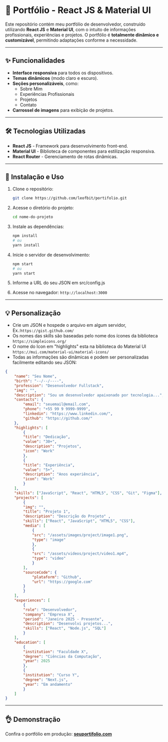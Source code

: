 # 🌟 Portfólio - React JS & Material UI

Este repositório contém meu portfólio de desenvolvedor, construído utilizando **React JS** e **Material UI**, com o intuito de informações profissionais, experiências e projetos. O portfólio é **totalmente dinâmico e customizável**, permitindo adaptações conforme a necessidade.

---

## ✨ Funcionalidades

- **Interface responsiva** para todos os dispositivos.
- **Temas dinâmicos** (modo claro e escuro).
- **Seções personalizáveis**, como:
  - Sobre Mim
  - Experiências Profissionais
  - Projetos
  - Contato
- **Carrossel de imagens** para exibição de projetos.

---

## 🛠 Tecnologias Utilizadas

- **React JS** - Framework para desenvolvimento front-end.
- **Material UI** - Biblioteca de componentes para estilização responsiva.
- **React Router** - Gerenciamento de rotas dinâmicas.

---

## 🔧 Instalação e Uso

1. Clone o repositório:

   ```bash
   git clone https://github.com/leofbit/portifolio.git
   ```

2. Acesse o diretório do projeto:

   ```bash
   cd nome-do-projeto
   ```

3. Instale as dependências:

   ```bash
   npm install
   # ou
   yarn install
   ```

4. Inicie o servidor de desenvolvimento:

   ```bash
   npm start
   # ou
   yarn start
   ```
5. Informe a URL do seu JSON em src/config.js

6. Acesse no navegador: `http://localhost:3000`

---

## 💡 Personalização
- Crie um JSON e hospede o arquivo em algum servidor, Ex.:`https://gist.github.com/`
- Os nomes das skills são baseadas pelo nome dos ícones da biblioteca `https://simpleicons.org/`
- O nome do Icon em "highlights" esta na biblioteca do Material UI `https://mui.com/material-ui/material-icons/` 
- Todas as informações são dinâmicas e podem ser personalizadas facilmente editando seu JSON:
```json
{
    "name": "Seu Nome",
    "birth": "--/--/----",
    "profession": "Desenvolvedor Fullstack",
    "img": "",
    "description": "Sou um desenvolvedor apaixonado por tecnologia...",
    "contacts": {
        "email": "seuemail@email.com",
        "phone": "+55 99 9 9999-9999",
        "linkedin": "https://www.linkedin.com/",
        "github": "https://github.com/"
    },
    "highlights": [
        { 
        "title": "Dedicação", 
        "value": "30+",
        "description": "Projetos", 
        "icon": "Work"
        },
        { 
        "title": "Experiência", 
        "value": "5+",
        "description": "Anos experiência", 
        "icon": "Work"
        }
    ],
    "skills": ["JavaScript", "React", "HTML5", "CSS", "Git", "Figma"],
    "projects": [
        {
        "img": "",
        "title": "Projeto 1",
        "description": "Descrição do Projeto" ,
        "skills": ["React", "JavaScript", "HTML5", "CSS"],
        "media": [
            {
            "src": "/assets/images/project/image1.png",
            "type": "image"
            },
            {
            "src": "/assets/videos/project/video1.mp4",
            "type": "video"
            }
        ],
        "sourceCode": {
            "plataform": "Github",
            "url": "https://google.com"
        }
        }
    ],
    "experiences": [
        {
        "role": "Desenvolvedor",
        "company": "Empresa X",
        "period": "Janeiro 2025 - Presente",
        "description": "Desenvolvi projetos...",
        "skills": ["React", "Node.js", "SQL"]
        }
    ],
    "education": [
        {
        "institution": "Faculdade X",
        "degree": "Ciências da Computação",
        "year": 2025
        },
        {
        "institution": "Curso Y",
        "degree": "Next.js",
        "year": "Em andamento"
        }
    ]
}
```

---

## 👌 Demonstração

Confira o portfólio em produção: [**seuportifolio.com**](https://seuportifolio-test.netlify.app/)
